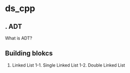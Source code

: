 # ds_cpp

## . ADT
   What is ADT?

## Building blokcs
1. Linked List 
   1-1. Single Linked List
   1-2. Double Linked List
